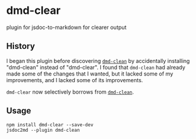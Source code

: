 # dmd-clear

plugin for jsdoc-to-markdown for clearer output

## History

I began this plugin before discovering [`dmd-clean`](https://github.com/Rantanen/dmd-clean) by accidentally installing "dmd-clean" instead of "dmd-clear". I found that `dmd-clean` had already made some of the changes that I wanted, but it lacked some of my improvements, and I lacked some of its improvements.

`dmd-clear` now selectively borrows from [`dmd-clean`](https://github.com/Rantanen/dmd-clean).

## Usage

```
npm install dmd-clear --save-dev
jsdoc2md --plugin dmd-clean
```